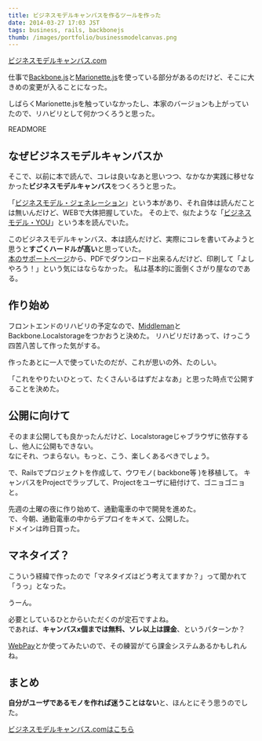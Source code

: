 ```yaml
---
title: ビジネスモデルキャンバスを作るツールを作った
date: 2014-03-27 17:03 JST
tags: business, rails, backbonejs
thumb: /images/portfolio/businessmodelcanvas.png
---
```


[ビジネスモデルキャンバス.com](http://xn--nckvadb2e8ayas2lma0gwe.com/)

仕事で[Backbone.js](http://backbonejs.org/)と[Marionette.js](http://marionettejs.com/)を使っている部分があるのだけど、そこに大きめの変更が入ることになった。

しばらくMarionette.jsを触っていなかったし、本家のバージョンも上がっていたので、リハビリとして何かつくろうと思った。

READMORE

## なぜビジネスモデルキャンバスか

そこで、以前に本で読んで、コレは良いなあと思いつつ、なかなか実践に移せなかった**ビジネスモデルキャンバス**をつくろうと思った。

「[ビジネスモデル・ジェネレーション](http://www.amazon.co.jp/gp/product/4798122971/ref=as_li_ss_il?ie=UTF8&camp=247&creative=7399&creativeASIN=4798122971&linkCode=as2&tag=kattttttttton-22)」という本があり、それ自体は読んだことは無いんだけど、WEBで大体把握していた。
その上で、似たような「[ビジネスモデル・YOU](http://www.amazon.co.jp/gp/product/4798128147/ref=as_li_ss_il?ie=UTF8&camp=247&creative=7399&creativeASIN=4798128147&linkCode=as2&tag=kattttttttton-22)」という本を読んでいた。

このビジネスモデルキャンバス、本は読んだけど、実際にコレを書いてみようと思うと**すごくハードルが高い**と思っていた。  
[本のサポートページ](http://www.businessmodelgeneration.com/canvas)から、PDFでダウンロード出来るんだけど、印刷して「よしやろう！」という気にはならなかった。
私は基本的に面倒くさがり屋なのである。

## 作り始め

フロントエンドのリハビリの予定なので、[Middleman](http://middlemanapp.com/jp/)とBackbone.Localstorageをつかおうと決めた。
リハビリだけあって、けっこう四苦八苦して作った気がする。

作ったあとに一人で使っていたのだが、これが思いの外、たのしい。

「これをやりたいひとって、たくさんいるはずだよなあ」と思った時点で公開することを決めた。

## 公開に向けて

そのまま公開しても良かったんだけど、Localstorageじゃブラウザに依存するし、他人に公開もできない。  
なにそれ、つまらない。もっと、こう、楽しくあるべきでしょう。

で、Railsでプロジェクトを作成して、ウワモノ( backbone等 )を移植して。
キャンバスをProjectでラップして、Projectをユーザに紐付けて、ゴニョゴニョと。

先週の土曜の夜に作り始めて、通勤電車の中で開発を進めた。  
で、今朝、通勤電車の中からデプロイをキメて、公開した。  
ドメインは昨日買った。

## マネタイズ？

こういう経緯で作ったので「マネタイズはどう考えてますか？」って聞かれて「うっ」となった。

うーん。

必要としているひとからいただくのが定石ですよね。  
であれば、**キャンバスx個までは無料、ソレ以上は課金**、というパターンか？

[WebPay](https://webpay.jp/)とか使ってみたいので、その練習がてら課金システムあるかもしれんね。

## まとめ

**自分がユーザであるモノを作れば迷うことはない**と、ほんとにそう思うのでした。

[ビジネスモデルキャンバス.comはこちら](http://xn--nckvadb2e8ayas2lma0gwe.com/)

